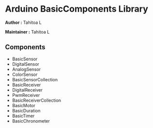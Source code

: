 # Arduino BasicComponents Library

__Author :__ Tahitoa L

__Maintainer :__ Tahitoa L

## Components
* BasicSensor
* DigitalSensor
* AnalogSensor
* ColorSensor
* BasicSensorCollection
* BasicReceiver
* DigitalReceiver
* PwmReceiver
* BasicReceiverCollection
* BasicMotor
* BasicDuration
* BasicTimer
* BasicChronometer